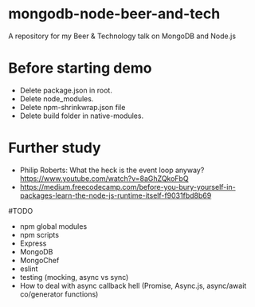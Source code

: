 # mongodb-node-beer-and-tech
A repository for my Beer &amp; Technology talk on MongoDB and Node.js

# Before starting demo
* Delete package.json in root.
* Delete node_modules.
* Delete npm-shrinkwrap.json file
* Delete build folder in native-modules.

# Further study
* Philip Roberts: What the heck is the event loop anyway? https://www.youtube.com/watch?v=8aGhZQkoFbQ
* https://medium.freecodecamp.com/before-you-bury-yourself-in-packages-learn-the-node-js-runtime-itself-f9031fbd8b69

#TODO
* npm global modules
* npm scripts
* Express
* MongoDB
* MongoChef
* eslint
* testing (mocking, async vs sync)
* How to deal with async callback hell (Promise, Async.js, async/await co/generator functions)